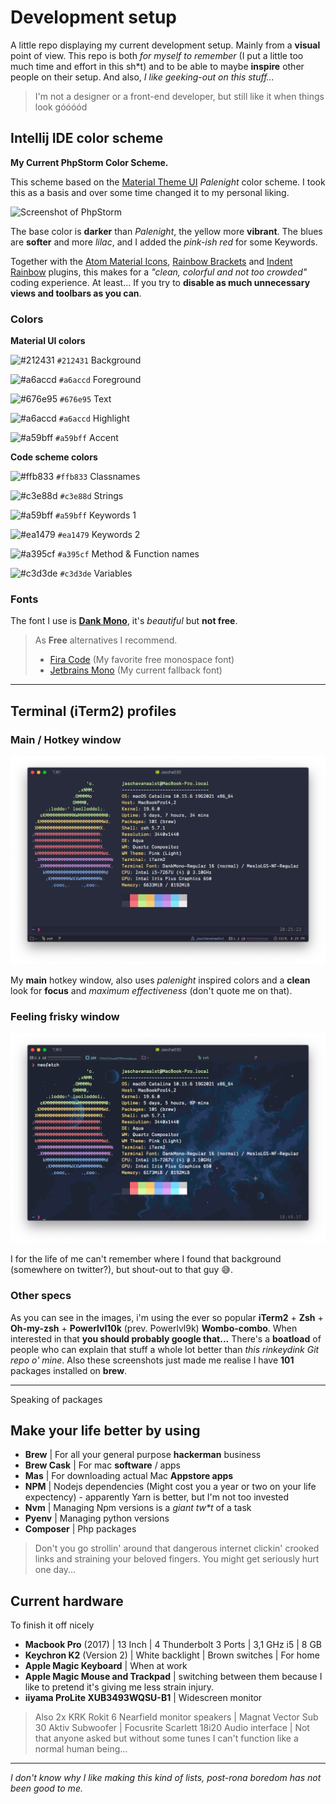 # Development setup 

A little repo displaying my current development setup. Mainly from a **visual** point of view.
This repo is both _for myself to remember_ (I put a little too much time and effort in this sh*t) and to be able to maybe **inspire** other people on their setup.
And also, _I like geeking-out on this stuff..._
  
> I'm not a designer or a front-end developer, but still like it when things look góóóód

## Intellij IDE color scheme

**My Current PhpStorm Color Scheme.**

This scheme based on the [Material Theme UI](https://www.material-theme.com/) _Palenight_ color scheme.
I took this as a basis and over some time changed it to my personal liking.

![Screenshot of PhpStorm](https://github.com/jascha030/Intellij-IDE-Color-Scheme/blob/master/Screenshot_IDE_phpstorm.png)

The base color is **darker** than _Palenight_, the yellow more **vibrant**.
The blues are **softer** and more _lilac_, and I added the _pink-ish red_ for some Keywords.

Together with the [Atom Material Icons](https://plugins.jetbrains.com/plugin/10044-atom-material-icons/versions/), [Rainbow Brackets](https://plugins.jetbrains.com/plugin/10080-rainbow-brackets) and [Indent Rainbow](https://plugins.jetbrains.com/plugin/13308-indent-rainbow) plugins, this makes for a _"clean, colorful and not too crowded"_ coding experience. At least... If you try to **disable as much unnecessary views and toolbars as you can**.

### Colors


**Material UI colors**

![#212431](https://via.placeholder.com/15/212431/000000?text=+) `#212431` Background


![#a6accd](https://via.placeholder.com/15/a6accd/000000?text=+) `#a6accd` Foreground


![#676e95](https://via.placeholder.com/15/676e95/000000?text=+) `#676e95` Text


![#a6accd](https://via.placeholder.com/15/a6accd/000000?text=+) `#a6accd` Highlight


![#a59bff](https://via.placeholder.com/15/a59bff/000000?text=+) `#a59bff` Accent


**Code scheme colors**

![#ffb833](https://via.placeholder.com/15/ffb833/000000?text=+) `#ffb833` Classnames


![#c3e88d](https://via.placeholder.com/15/c3e88d/000000?text=+) `#c3e88d` Strings


![#a59bff](https://via.placeholder.com/15/a59bff/000000?text=+) `#a59bff` Keywords 1


![#ea1479](https://via.placeholder.com/15/ea1479/000000?text=+) `#ea1479` Keywords 2


![#a395cf](https://via.placeholder.com/15/a395cf/000000?text=+) `#a395cf` Method & Function names


![#c3d3de](https://via.placeholder.com/15/c3d3de/000000?text=+) `#c3d3de` Variables


### Fonts

The font I use is [**Dank Mono**](https://gumroad.com/l/dank-mono), it's _beautiful_ but **not free**.

>As **Free** alternatives I recommend.
>- [Fira Code](https://github.com/tonsky/FiraCode) (My favorite free monospace font)
>- [Jetbrains Mono](https://www.jetbrains.com/lp/mono) (My current fallback font)

<hr>

## Terminal (iTerm2) profiles

### Main / Hotkey window

![Screenshot of PhpStorm](https://github.com/jascha030/Development-setup/blob/master/Screenshot_iterm_main.png)

My **main** hotkey window, also uses _palenight_ inspired colors and a **clean** look for **focus** and _maximum effectiveness_ (don't quote me on that).


### Feeling frisky window

![Screenshot of PhpStorm](https://github.com/jascha030/Development-setup/blob/master/Screenshot_iterm_space.png)

I for the life of me can't remember where I found that background (somewhere on twitter?), but shout-out to that guy 😅.


### Other specs

As you can see in the images, i'm using the ever so popular **iTerm2** + **Zsh** + **Oh-my-zsh** + **Powerlvl10k** (prev. Powerlvl9k) **Wombo-combo**.
When interested in that **you should probably google that...** There's a **boatload** of people who can explain that stuff a whole lot better than _this rinkeydink Git repo o' mine_.
Also these screenshots just made me realise I have **101** packages installed on **brew**.

<hr>

Speaking of packages

## Make your life better by using

- **Brew** | For all your general purpose **hackerman** business
- **Brew Cask** | For mac **software** / apps
- **Mas** | For downloading actual Mac **Appstore apps**
- **NPM** | Nodejs dependencies (Might cost you a year or two on your life expectency) - apparently Yarn is better, but I'm not too invested
- **Nvm** | Managing Npm versions is a _giant tw*t_ of a task
- **Pyenv** | Managing python versions
- **Composer** | Php packages

> Don't you go strollin' around that dangerous internet clickin' crooked links and straining your beloved fingers. You might get seriously hurt one day...

## Current hardware

To finish it off nicely

- **Macbook Pro** (2017) | 13 Inch | 4 Thunderbolt 3 Ports | 3,1 GHz i5 | 8 GB
- **Keychron K2** (Version 2) | White backlight | Brown switches | For home
- **Apple Magic Keyboard** | When at work 
- **Apple Magic Mouse and Trackpad** | switching between them because I like to pretend it's giving me less strain injury.
- **iiyama ProLite XUB3493WQSU-B1** | Widescreen monitor

> Also 2x KRK Rokit 6 Nearfield monitor speakers | Magnat Vector Sub 30 Aktiv Subwoofer | Focusrite Scarlett 18i20 Audio interface | Not that anyone asked but without some tunes I can't function like a normal human being...


<hr> 


_I don't know why I like making this kind of lists, post-rona boredom has not been good to me._
